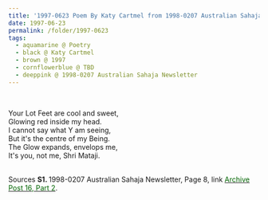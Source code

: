 ```yaml
---
title: '1997-0623 Poem By Katy Cartmel from 1998-0207 Australian Sahaja Newsletter, Page 8'
date: 1997-06-23
permalink: /folder/1997-0623
tags:
  - aquamarine @ Poetry
  - black @ Katy Cartmel
  - brown @ 1997
  - cornflowerblue @ TBD
  - deeppink @ 1998-0207 Australian Sahaja Newsletter
---
```


<br>

<p>
Your Lot Feet are cool and sweet,<br>
Glowing red inside my head.<br>
I cannot say what Y am seeing,<br>
But it's the centre of my Being.<br>
The Glow expands, envelops me,<br>
It's you, not me, Shri Mataji.<br>
</p>

<br>

<wave-list>
<list-title color="DarkSeaGreen" width="40">Sources</list-title>
  <list-item color="BlanchedAlmond"  width="280"><b>S1. </b> 1998-0207 Australian Sahaja Newsletter, Page 8, link <a href="https://seven-teams.github.io/archives/2023/1215"><font color="DarkGreen">Archive Post 16, Part 2</font></a>.</list-item>
</wave-list>